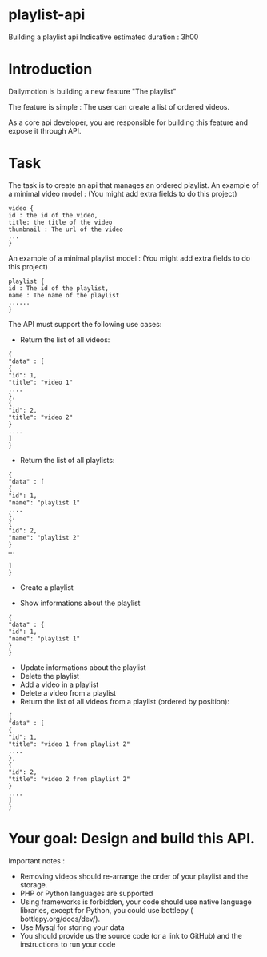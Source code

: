
# playlist-api

Building a playlist api
Indicative estimated duration : 3h00

# Introduction

Dailymotion is building a new feature "The playlist"

The feature is simple : The user can create a list of ordered videos.

As a core api developer, you are responsible for building this feature and expose it through API.

# Task
The task is to create an api that manages an ordered playlist.
An example of a minimal video model : (You might add extra fields to do this project)

```
video {
id : the id of the video,
title: the title of the video
thumbnail : The url of the video
...
}
```

An example of a minimal playlist model : (You might add extra fields to do this project)

```
playlist {
id : The id of the playlist,
name : The name of the playlist
......
}
```

The API must support the following use cases:

- Return the list of all videos:

```
{
"data" : [
{
"id": 1,
"title": "video 1"
....
},
{
"id": 2,
"title": "video 2"
}
....
]
}
```

- Return the list of all playlists:

```
{
"data" : [
{
"id": 1,
"name": "playlist 1"
....
},
{
"id": 2,
"name": "playlist 2"
}
….

]
}
```

- Create a playlist

- Show informations about the playlist

```
{
"data" : {
"id": 1,
"name": "playlist 1"
}
}
```

- Update informations about the playlist
- Delete the playlist
- Add a video in a playlist
- Delete a video from a playlist
- Return the list of all videos from a playlist (ordered by position):

```
{
"data" : [
{
"id": 1,
"title": "video 1 from playlist 2"
....
},
{
"id": 2,
"title": "video 2 from playlist 2"
}
....
]
}
```

# Your goal: Design and build this API.

Important notes :
- Removing videos should re-arrange the order of your playlist and the storage.
- PHP or Python languages are supported
- Using frameworks is forbidden, your code should use native language libraries, except for Python, you could use bottlepy ( bottlepy.org/docs/dev/).
- Use Mysql for storing your data
- You should provide us the source code (or a link to GitHub) and the instructions to run your code
